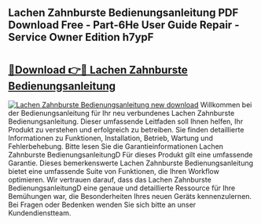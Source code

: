 ## Lachen Zahnburste Bedienungsanleitung PDF Download Free - Part-6He User Guide Repair - Service Owner Edition h7ypF

# <h2><a href="http://df5s65t.blite.top/?on=Lachen+Zahnburste+Bedienungsanleitung">🔗Download 👉🔴 Lachen Zahnburste Bedienungsanleitung</a></h2>

[![Lachen Zahnburste Bedienungsanleitung new download](https://i.imgur.com/lujVjoI.png)](http://df5s65t.blite.top/?on=Lachen+Zahnburste+Bedienungsanleitung)
Willkommen bei der Bedienungsanleitung für Ihr neu verbundenes Lachen Zahnburste Bedienungsanleitung. Dieser umfassende Leitfaden soll Ihnen helfen, Ihr Produkt zu verstehen und erfolgreich zu betreiben. Sie finden detaillierte Informationen zu Funktionen, Installation, Betrieb, Wartung und Fehlerbehebung. Bitte lesen Sie die Garantieinformationen Lachen Zahnburste BedienungsanleitungD Für dieses Produkt gilt eine umfassende Garantie. Dieses bemerkenswerte Lachen Zahnburste Bedienungsanleitung bietet eine umfassende Suite von Funktionen, die Ihren Workflow optimieren. Wir vertrauen darauf, dass das Lachen Zahnburste BedienungsanleitungD eine genaue und detaillierte Ressource für Ihre Bemühungen war, die Besonderheiten Ihres neuen Geräts kennenzulernen. Bei Fragen oder Bedenken wenden Sie sich bitte an unser Kundendienstteam.
